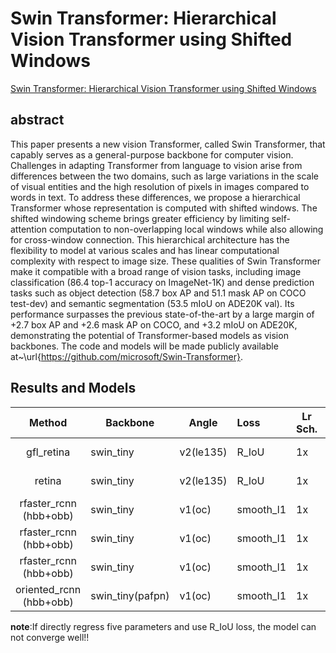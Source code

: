# Swin Transformer: Hierarchical Vision Transformer using Shifted Windows

[Swin Transformer: Hierarchical Vision Transformer using Shifted Windows](http://arxiv.org/abs/2103.14030)

## abstract

This paper presents a new vision Transformer, called Swin Transformer, that capably serves as a general-purpose backbone for computer vision. Challenges in adapting Transformer from language to vision arise from differences between the two domains, such as large variations in the scale of visual entities and the high resolution of pixels in images compared to words in text. To address these differences, we propose a hierarchical Transformer whose representation is computed with shifted windows. The shifted windowing scheme brings greater efficiency by limiting self-attention computation to non-overlapping local windows while also allowing for cross-window connection. This hierarchical architecture has the flexibility to model at various scales and has linear computational complexity with respect to image size. These qualities of Swin Transformer make it compatible with a broad range of vision tasks, including image classification (86.4 top-1 accuracy on ImageNet-1K) and dense prediction tasks such as object detection (58.7 box AP and 51.1 mask AP on COCO test-dev) and semantic segmentation (53.5 mIoU on ADE20K val). Its performance surpasses the previous state-of-the-art by a large margin of +2.7 box AP and +2.6 mask AP on COCO, and +3.2 mIoU on ADE20K, demonstrating the potential of Transformer-based models as vision backbones. The code and models will be made publicly available at~\url{https://github.com/microsoft/Swin-Transformer}.

## Results and Models

|         Method          | Backbone         | Angle     | Loss      | Lr Sch. | Dataset         | preprocess    |  MS  | extra aug | $AP_{0.5}$ | $AP_{0.75}$ | $mAP$ |
| :---------------------: | ---------------- | --------- | :-------- | ------- | :-------------- | ------------- | :--: | :-------: | ---------- | ----------- | ----- |
|       gfl_retina        | swin_tiny        | v2(le135) | R_IoU     | 1x      | DOTA-v1.0,train | 1024x1024,512 |  \   |     \     | 72.69      | 43.97       | 43.10 |
|         retina          | swin_tiny        | v2(le135) | R_IoU     | 1x      | DOTA-v1.0,train | 1024x1024,512 |  \   |     \     | 5.89       | 0.89        | 1.81  |
| rfaster_rcnn (hbb+obb)  | swin_tiny        | v1(oc)    | smooth_l1 | 1x      | DOTA-v1.0,train | 1024x1024,512 |  \   |     \     | 72.69      | 41.66       | 41.45 |
| rfaster_rcnn (hbb+obb)  | swin_tiny        | v1(oc)    | smooth_l1 | 1x      | DOTA-v1.0,train | 1024x1024,512 |  \   |    RR     | 75.38      | 42.48       | 42.61 |
| rfaster_rcnn (hbb+obb)  | swin_tiny        | v1(oc)    | smooth_l1 | 1x      | DOTA-v1.0,train | 1024x1024,512 | Yes  |    RR     | 79.58      | 51.88       | 48.34 |
| oriented_rcnn (hbb+obb) | swin_tiny(pafpn) | v1(oc)    | smooth_l1 | 1x      | DOTA-v1.0,train | 1024x1024,512 | Yes  |    RR     | 79.38      | \           | \     |

**note**:If directly regress five parameters and use R_IoU loss, the model can not converge well!!

